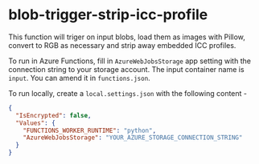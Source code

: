 # blob-trigger-strip-icc-profile

This function will triger on input blobs, load them as images with Pillow, convert to RGB as necessary and strip away embedded ICC profiles.

To run in Azure Functions, fill in `AzureWebJobsStorage` app setting with the connection string to your storage account. The input container name is `input`. You can amend it in `functions.json`.

To run locally, create a `local.settings.json` with the following content -
```json
{
  "IsEncrypted": false,
  "Values": {
    "FUNCTIONS_WORKER_RUNTIME": "python",
    "AzureWebJobsStorage": "YOUR_AZURE_STORAGE_CONNECTION_STRING"
  }
}
```